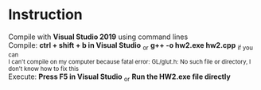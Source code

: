 # Instruction
Compile with <b>Visual Studio 2019</b> using command lines  
Compile: <b>ctrl + shift + b in Visual Studio</b> <sub>or</sub> <b>g++ -o hw2.exe hw2.cpp</b> <sub>if you can</sub>   
<sub>I can't compile on my computer because fatal error: GL/glut.h: No such file or directory, I don't know how to fix this</sub>  
Execute: <b>Press F5 in Visual Studio</b> <sub>or</sub> <b>Run the HW2.exe file directly</b>
